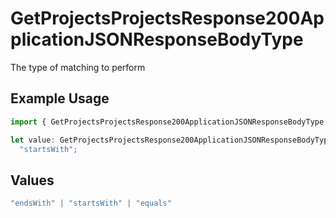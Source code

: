 # GetProjectsProjectsResponse200ApplicationJSONResponseBodyType

The type of matching to perform

## Example Usage

```typescript
import { GetProjectsProjectsResponse200ApplicationJSONResponseBodyType } from "@vercel/sdk/models/getprojectsop.js";

let value: GetProjectsProjectsResponse200ApplicationJSONResponseBodyType =
  "startsWith";
```

## Values

```typescript
"endsWith" | "startsWith" | "equals"
```